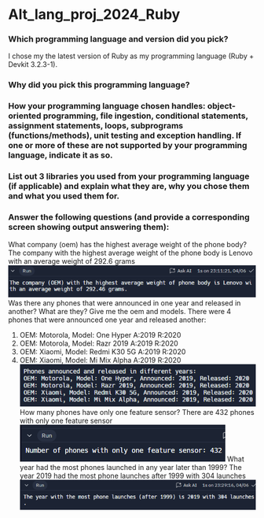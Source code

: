 # Alt_lang_proj_2024_Ruby
### Which programming language and version did you pick?
I chose my the latest version of Ruby as my programming language (Ruby + Devkit 3.2.3-1).
### Why did you pick this programming language?
### How your programming language chosen handles: object-oriented programming, file ingestion, conditional statements, assignment statements, loops, subprograms (functions/methods), unit testing and exception handling. If one or more of these are not supported by your programming language, indicate it as so. 
### List out 3 libraries you used from your programming language (if applicable) and explain what they are, why you chose them and what you used them for.
### Answer the following questions (and provide a corresponding screen showing output answering them):
What company (oem) has the highest average weight of the phone body?
The company with the highest average weight of the phone body is Lenovo with an average weight of 292.6 grams
![alt text](consoleOutput1.png)
Was there any phones that were announced in one year and released in another? What are they? Give me the oem and models.
There were 4 phones that were announced one year and released another:
1. OEM: Motorola, Model: One Hyper A:2019 R:2020
2. OEM: Motorola, Model: Razr 2019 A:2019 R:2020
3. OEM: Xiaomi, Model: Redmi K30 5G A:2019 R:2020
4. OEM: Xiaomi, Model: Mi Mix Alpha A:2019 R:2020
![alt text](consoleOutput3.png)
How many phones have only one feature sensor?
There are 432 phones with only one feature sensor
![alt text](consoleOutput2.png)
What year had the most phones launched in any year later than 1999? 
The year 2019 had the most phone launches after 1999 with 304 launches
![alt text](consoleOutput4.png)



